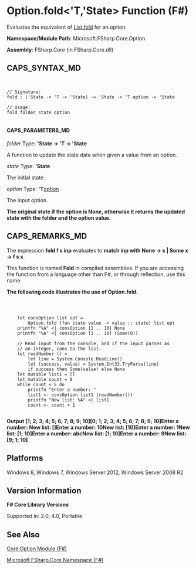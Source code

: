 # Option.fold<'T,'State> Function (F#)

Evaluates the equivalent of [List.fold](http://msdn.microsoft.com/en-us/library/c272779e-bae7-4983-8d7f-16b345bb33a0) for an option.

**Namespace/Module Path**: Microsoft.FSharp.Core.Option

**Assembly**: FSharp.Core (in FSharp.Core.dll)


## CAPS_SYNTAX_MD



```


// Signature:
fold : ('State -> 'T -> 'State) -> 'State -> 'T option -> 'State

// Usage:
fold folder state option


```



#### CAPS_PARAMETERS_MD
*folder*
Type: **'State -&gt; 'T -&gt; 'State**


A function to update the state data when given a value from an option.


*state*
Type: **'State**


The initial state.


*option*
Type: **'T**[option](http://msdn.microsoft.com/en-us/library/b08add48-34bf-4410-80a1-ef6a8daddc58)


The input option.



**The original state if the option is None, otherwise it returns the updated state with the folder and the option value.**
## CAPS_REMARKS_MD
The expression **fold f s inp** evaluates to **match inp with None -&gt; s | Some x -&gt; f s x**.

This function is named **Fold** in compiled assemblies. If you are accessing the function from a language other than F#, or through reflection, use this name.

**The following code illustrates the use of Option.fold.**


```



    let consOption list opt =
        Option.fold (fun state value -> value :: state) list opt
    printfn "%A" <| consOption [1 .. 10] None
    printfn "%A" <| consOption [1 .. 10] (Some(0))

    // Read input from the console, and if the input parses as
    // an integer, cons to the list.
    let readNumber () =
        let line = System.Console.ReadLine()
        let (success, value) = System.Int32.TryParse(line)
        if success then Some(value) else None
    let mutable list1 = []
    let mutable count = 0
    while count < 5 do
        printfn "Enter a number: "
        list1 <- consOption list1 (readNumber())
        printfn "New list: %A" <| list1
        count <- count + 1


```



**Output**
**[1; 2; 3; 4; 5; 6; 7; 8; 9; 10][0; 1; 2; 3; 4; 5; 6; 7; 8; 9; 10]Enter a number: New list: []Enter a number: 10New list: [10]Enter a number: 1New list: [1; 10]Enter a number: abcNew list: [1; 10]Enter a number: 9New list: [9; 1; 10]**
## Platforms
Windows 8, Windows 7, Windows Server 2012, Windows Server 2008 R2


## Version Information
**F# Core Library Versions**

Supported in: 2.0, 4.0, Portable




## See Also
[Core.Option Module &#40;F&#35;&#41;](Core.Option+Module+%28F%23%29.md)

[Microsoft.FSharp.Core Namespace &#40;F&#35;&#41;](Microsoft.FSharp.Core+Namespace+%28F%23%29.md)

